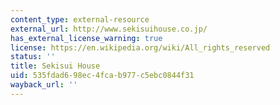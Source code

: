 ```yaml
---
content_type: external-resource
external_url: http://www.sekisuihouse.co.jp/
has_external_license_warning: true
license: https://en.wikipedia.org/wiki/All_rights_reserved
status: ''
title: Sekisui House
uid: 535fdad6-98ec-4fca-b977-c5ebc0844f31
wayback_url: ''
---
```

